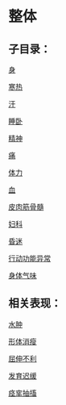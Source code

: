 # 整体## 子目录：[身](https://www.gmzyjc.com/read/biaoxian/cat_身.md)[寒热](https://www.gmzyjc.com/read/biaoxian/cat_寒热.md)[汗](https://www.gmzyjc.com/read/biaoxian/cat_汗.md)[睡卧](https://www.gmzyjc.com/read/biaoxian/cat_睡卧.md)[精神](https://www.gmzyjc.com/read/biaoxian/cat_精神.md)[痛](https://www.gmzyjc.com/read/biaoxian/cat_痛.md)[体力](https://www.gmzyjc.com/read/biaoxian/cat_体力.md)[血](https://www.gmzyjc.com/read/biaoxian/cat_血.md)[皮肉筋骨髓](https://www.gmzyjc.com/read/biaoxian/cat_皮肉筋骨髓.md)[妇科](https://www.gmzyjc.com/read/biaoxian/cat_妇科.md)[昏迷](https://www.gmzyjc.com/read/biaoxian/cat_昏迷.md)[行动功能异常](https://www.gmzyjc.com/read/biaoxian/cat_行动功能异常.md)[身体气味](https://www.gmzyjc.com/read/biaoxian/cat_身体气味.md)## 相关表现：[水肿](https://www.gmzyjc.com/search/result?wd=水肿)[形体消瘦](https://www.gmzyjc.com/search/result?wd=形体消瘦)[屈伸不利](https://www.gmzyjc.com/search/result?wd=屈伸不利)[发育迟缓](https://www.gmzyjc.com/search/result?wd=发育迟缓)[痉挛抽搐](https://www.gmzyjc.com/search/result?wd=痉挛抽搐)